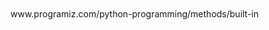 <p style="font-size:100%; margin-top:2%">
                        www.programiz.com/python-programming/methods/built-in
                        <br><br>
                    </p>
